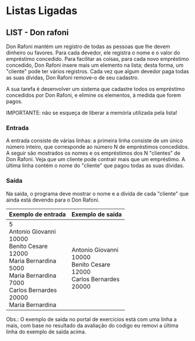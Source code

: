 # Listas Ligadas
## LIST - Don rafoni
Don Rafoni mantém um registro de todas as pessoas que lhe devem dinheiro ou favores. Para cada devedor, ele registra o nome e o valor do empréstimo concedido.
Para facilitar as coisas, para cada novo empréstimo concedido, Don Rafoni insere mais um elemento na lista; desta forma, um "cliente" pode ter vários registros.
Cada vez que algum devedor paga todas as suas dívidas, Don Rafoni remove-o de seu cadastro.

A sua tarefa é desenvolver um sistema que cadastre todos os empréstimo concedidos por Don Rafoni, e elimine os elementos, à medida que forem pagos.

IMPORTANTE: não se esqueça de liberar a memória utilizada pela lista!

### Entrada
A entrada consiste de várias linhas:
a primeira linha consiste de um único número inteiro, que corresponde ao número N de empréstimos concedidos.
A seguir são mostrados os nomes e os empréstimos dos N "clientes" de Don Rafoni. Veja que um cliente pode contrair mais que um empréstimo.
A última linha contém o nome do "cliente" que pagou todas as suas dívidas. 
### Saída
Na saída, o programa deve mostrar o nome e a dívida de cada "cliente" que ainda está devendo para o Don Rafoni.

| Exemplo de entrada      | Exemplo de saída |
|-------------------------|------------------|
| 5<br>Antonio Giovanni<br>10000<br>Benito Cesare<br>12000<br>Maria Bernardina<br>5000<br>Maria Bernardina<br>7000<br>Carlos Bernardes<br>20000<br>Maria Bernardina| 	  <br>Antonio Giovanni<br>10000<br>Benito Cesare<br>12000<br>Carlos Bernardes<br>20000     |

Obs.: O exemplo de saida no portal de exercicios está com uma linha a mais, com base no resultado da avaliação do codigo eu removi a última linha do exemplo de saída acima.

